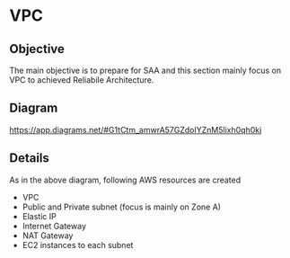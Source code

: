 # VPC

## Objective
The main objective is to prepare for SAA and this section mainly focus on VPC to achieved Reliabile Architecture.

## Diagram 
https://app.diagrams.net/#G1tCtm_amwrA57GZdoIYZnM5lixh0qh0kj

## Details

As in the above diagram, following AWS resources are created 

* VPC
* Public and Private subnet (focus is mainly on Zone A)
* Elastic IP
* Internet Gateway
* NAT Gateway
* EC2 instances to each subnet



